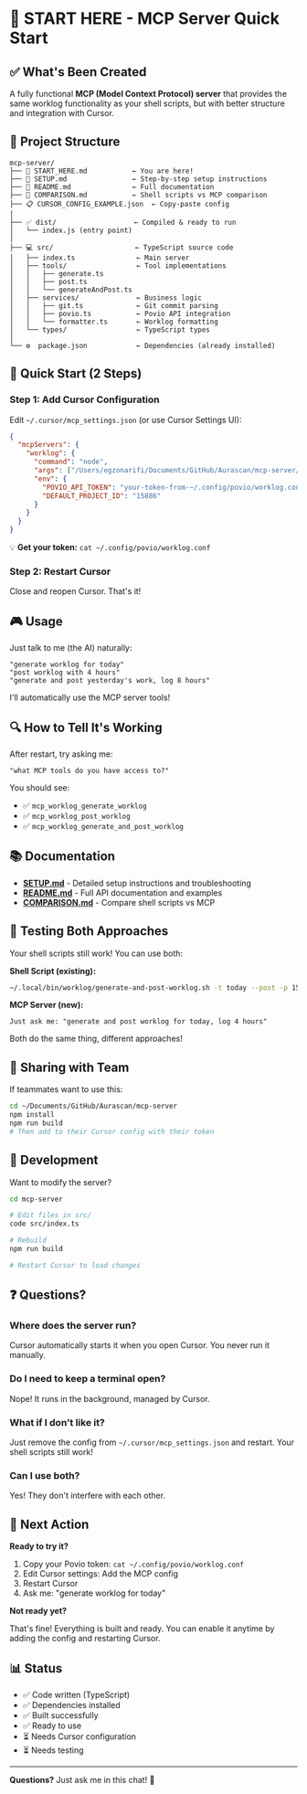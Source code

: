 # 🎯 START HERE - MCP Server Quick Start

## ✅ What's Been Created

A fully functional **MCP (Model Context Protocol) server** that provides the same worklog functionality as your shell scripts, but with better structure and integration with Cursor.

## 📁 Project Structure

```
mcp-server/
├── 📘 START_HERE.md           ← You are here!
├── 📘 SETUP.md                ← Step-by-step setup instructions
├── 📘 README.md               ← Full documentation
├── 📘 COMPARISON.md           ← Shell scripts vs MCP comparison
├── 📋 CURSOR_CONFIG_EXAMPLE.json  ← Copy-paste config
│
├── ✅ dist/                   ← Compiled & ready to run
│   └── index.js (entry point)
│
├── 💻 src/                    ← TypeScript source code
│   ├── index.ts               ← Main server
│   ├── tools/                 ← Tool implementations
│   │   ├── generate.ts
│   │   ├── post.ts
│   │   └── generateAndPost.ts
│   ├── services/              ← Business logic
│   │   ├── git.ts             ← Git commit parsing
│   │   ├── povio.ts           ← Povio API integration
│   │   └── formatter.ts       ← Worklog formatting
│   └── types/                 ← TypeScript types
│
└── ⚙️  package.json            ← Dependencies (already installed)
```

## 🚀 Quick Start (2 Steps)

### Step 1: Add Cursor Configuration

Edit `~/.cursor/mcp_settings.json` (or use Cursor Settings UI):

```json
{
  "mcpServers": {
    "worklog": {
      "command": "node",
      "args": ["/Users/egzonarifi/Documents/GitHub/Aurascan/mcp-server/dist/index.js"],
      "env": {
        "POVIO_API_TOKEN": "your-token-from-~/.config/povio/worklog.conf",
        "DEFAULT_PROJECT_ID": "15886"
      }
    }
  }
}
```

💡 **Get your token:** `cat ~/.config/povio/worklog.conf`

### Step 2: Restart Cursor

Close and reopen Cursor. That's it!

## 🎮 Usage

Just talk to me (the AI) naturally:

```
"generate worklog for today"
"post worklog with 4 hours"
"generate and post yesterday's work, log 8 hours"
```

I'll automatically use the MCP server tools!

## 🔍 How to Tell It's Working

After restart, try asking me:

```
"what MCP tools do you have access to?"
```

You should see:
- ✅ `mcp_worklog_generate_worklog`
- ✅ `mcp_worklog_post_worklog`
- ✅ `mcp_worklog_generate_and_post_worklog`

## 📚 Documentation

- **[SETUP.md](./SETUP.md)** - Detailed setup instructions and troubleshooting
- **[README.md](./README.md)** - Full API documentation and examples
- **[COMPARISON.md](./COMPARISON.md)** - Compare shell scripts vs MCP

## 🧪 Testing Both Approaches

Your shell scripts still work! You can use both:

**Shell Script (existing):**
```bash
~/.local/bin/worklog/generate-and-post-worklog.sh -t today --post -p 15886 -h 4
```

**MCP Server (new):**
```
Just ask me: "generate and post worklog for today, log 4 hours"
```

Both do the same thing, different approaches!

## 🤝 Sharing with Team

If teammates want to use this:

```bash
cd ~/Documents/GitHub/Aurascan/mcp-server
npm install
npm run build
# Then add to their Cursor config with their token
```

## 🔧 Development

Want to modify the server?

```bash
cd mcp-server

# Edit files in src/
code src/index.ts

# Rebuild
npm run build

# Restart Cursor to load changes
```

## ❓ Questions?

### Where does the server run?
Cursor automatically starts it when you open Cursor. You never run it manually.

### Do I need to keep a terminal open?
Nope! It runs in the background, managed by Cursor.

### What if I don't like it?
Just remove the config from `~/.cursor/mcp_settings.json` and restart. Your shell scripts still work!

### Can I use both?
Yes! They don't interfere with each other.

## 🎯 Next Action

**Ready to try it?**

1. Copy your Povio token: `cat ~/.config/povio/worklog.conf`
2. Edit Cursor settings: Add the MCP config
3. Restart Cursor
4. Ask me: "generate worklog for today"

**Not ready yet?**

That's fine! Everything is built and ready. You can enable it anytime by adding the config and restarting Cursor.

## 📊 Status

- ✅ Code written (TypeScript)
- ✅ Dependencies installed
- ✅ Built successfully
- ✅ Ready to use
- ⏳ Needs Cursor configuration
- ⏳ Needs testing

---

**Questions?** Just ask me in this chat! 🚀




